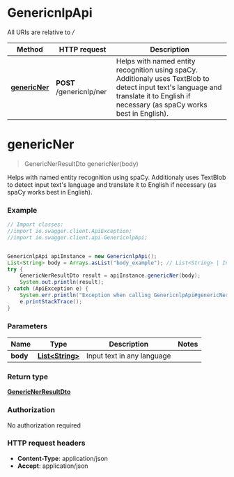 # GenericnlpApi

All URIs are relative to */*

Method | HTTP request | Description
------------- | ------------- | -------------
[**genericNer**](GenericnlpApi.md#genericNer) | **POST** /genericnlp/ner | Helps with named entity recognition using spaCy. Additionaly uses TextBlob to detect input text&#x27;s language and translate it to English if necessary (as spaCy works best in English).

<a name="genericNer"></a>
# **genericNer**
> GenericNerResultDto genericNer(body)

Helps with named entity recognition using spaCy. Additionaly uses TextBlob to detect input text&#x27;s language and translate it to English if necessary (as spaCy works best in English).

### Example
```java
// Import classes:
//import io.swagger.client.ApiException;
//import io.swagger.client.api.GenericnlpApi;


GenericnlpApi apiInstance = new GenericnlpApi();
List<String> body = Arrays.asList("body_example"); // List<String> | Input text in any language
try {
    GenericNerResultDto result = apiInstance.genericNer(body);
    System.out.println(result);
} catch (ApiException e) {
    System.err.println("Exception when calling GenericnlpApi#genericNer");
    e.printStackTrace();
}
```

### Parameters

Name | Type | Description  | Notes
------------- | ------------- | ------------- | -------------
 **body** | [**List&lt;String&gt;**](String.md)| Input text in any language |

### Return type

[**GenericNerResultDto**](GenericNerResultDto.md)

### Authorization

No authorization required

### HTTP request headers

 - **Content-Type**: application/json
 - **Accept**: application/json

